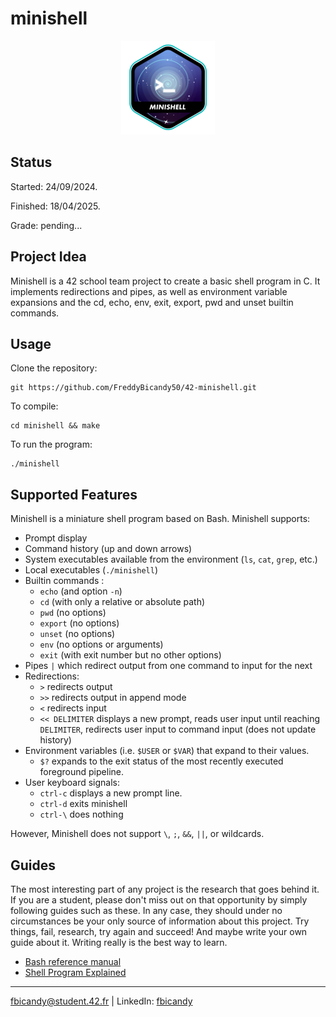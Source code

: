 # minishell

<p align="center">
  <img src="https://github.com/FreddyBicandy50/FreddyBicandy50/blob/main/42_badges/minishelle.png" alt="minishell 42 project badge"/>
</p>

## Status

Started: 24/09/2024.

Finished: 18/04/2025.

Grade: pending...

## Project Idea

Minishell is a 42 school team project to create a basic shell program in C. It implements redirections and pipes, as well as environment variable expansions and the cd, echo, env, exit, export, pwd and unset builtin commands.

## Usage

Clone the repository:

```
git https://github.com/FreddyBicandy50/42-minishell.git
```

To compile:

```
cd minishell && make
```

To run the program:

```
./minishell
```

## Supported Features

Minishell is a miniature shell program based on Bash. Minishell supports:

- Prompt display
- Command history (up and down arrows)
- System executables available from the environment (`ls`, `cat`, `grep`, etc.)
- Local executables (`./minishell`)
- Builtin commands :
  - `echo` (and option `-n`)
  - `cd` (with only a relative or absolute path)
  - `pwd` (no options)
  - `export` (no options)
  - `unset` (no options)
  - `env` (no options or arguments)
  - `exit` (with exit number but no other options)
- Pipes `|` which redirect output from one command to input for the next
- Redirections:
  - `>` redirects output
  - `>>` redirects output in append mode
  - `<` redirects input
  - `<< DELIMITER` displays a new prompt, reads user input until reaching `DELIMITER`, redirects user input to command input (does not update history)
- Environment variables (i.e. `$USER` or `$VAR`) that expand to their values.
  - `$?` expands to the exit status of the most recently executed foreground pipeline.
- User keyboard signals:
  - `ctrl-c` displays a new prompt line.
  - `ctrl-d` exits minishell
  - `ctrl-\` does nothing

However, Minishell does not support `\`, `;`, `&&`, `||`, or wildcards.

## Guides

The most interesting part of any project is the research that goes behind it. If you are a student, please don't miss out on that opportunity by simply following guides such as these. In any case, they should under no circumstances be your only source of information about this project. Try things, fail, research, try again and succeed! And maybe write your own guide about it. Writing really is the best way to learn.

- [Bash reference manual](https://www.gnu.org/software/bash/manual/bash.html)
- [Shell Program Explained](https://www.youtube.com/watch?v=ubt-UjcQUYg&t=473s&ab_channel=hhp3)

---

fbicandy@student.42.fr | LinkedIn: [fbicandy](https://www.linkedin.com/in/freddy-bicandy/)
